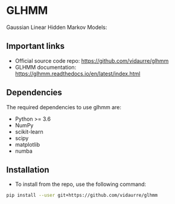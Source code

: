 # GLHMM

Gaussian Linear Hidden Markov Models:

## Important links

- Official source code repo: <https://github.com/vidaurre/glhmm>
- GLHMM documentation: <https://glhmm.readthedocs.io/en/latest/index.html>

## Dependencies

The required dependencies to use glhmm are:

- Python >= 3.6
- NumPy
- scikit-learn
- scipy
- matplotlib
- numba

## Installation

- To install from the repo, use the following command:

```bash
pip install --user git+https://github.com/vidaurre/glhmm
